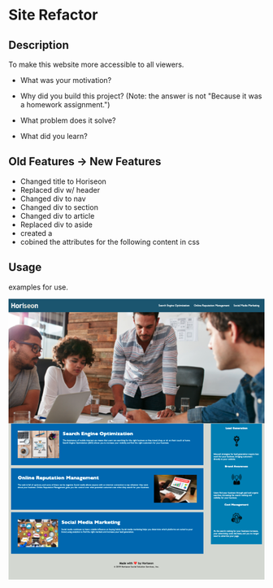 # Site Refactor

## Description

To make this website more accessible to all viewers. 

- What was your motivation?

- Why did you build this project? (Note: the answer is not "Because it was a homework assignment.")

- What problem does it solve?

- What did you learn?


## Old Features -> New Features

- Changed title to Horiseon
- Replaced div w/ header
- Changed div to nav
- Changed div to section
- Changed div to article
- Replaced div to aside
- created a <article>
- cobined the attributes for the following content in css


## Usage
examples for use. 
    
![websiteimage](assets/images/ScreenShot.png)

    


